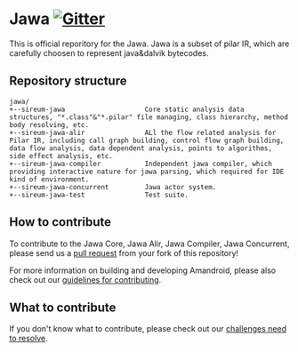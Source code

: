 Jawa [![Gitter](https://badges.gitter.im/sireum/jawa.svg)](https://gitter.im/sireum/jawa?utm_source=badge&utm_medium=badge&utm_campaign=pr-badge) 
========================

This is official reporitory for the Jawa. Jawa is a subset of pilar IR, which are carefully choosen to represent java&dalvik bytecodes.

## Repository structure

```
jawa/
+--sireum-jawa                    Core static analysis data structures, "*.class"&"*.pilar" file managing, class hierarchy, method body resolving, etc.
+--sireum-jawa-alir               ALl the flow related analysis for Pilar IR, including call graph building, control flow graph building, data flow analysis, data dependent analysis, points to algorithms, side effect analysis, etc.
+--sireum-jawa-compiler           Independent jawa compiler, which providing interactive nature for jawa parsing, which required for IDE kind of environment.
+--sireum-jawa-concurrent         Jawa actor system.
+--sireum-jawa-test               Test suite.
```

## How to contribute

To contribute to the Jawa Core, Jawa Alir, Jawa Compiler, Jawa Concurrent, please send us a [pull request](https://help.github.com/articles/using-pull-requests/#fork--pull) from your fork of this repository!

For more information on building and developing Amandroid, please also check out our [guidelines for contributing](CONTRIBUTING.md).
 
## What to contribute

If you don't know what to contribute, please check out our [challenges need to resolve](CHALLENGE.md).
